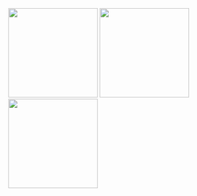 <div>
<img height="180em" src="https://github-readme-stats.vercel.app/api?username=jccallves-developer&custom_title=Meus números até o momento&show_icons=true&theme=dracula&include_all_commits=true&count_private=true&show_owner=true" />
<img height="180em" src="https://github-readme-stats.vercel.app/api/top-langs/?username=jccallves-developer&layout-default&langs_count=16&theme=dracula" />
<img height="180em" src="https://github-readme-stats.vercel.app/api/top-langs/?username=jccallves-developer" />
  
  
</div>

